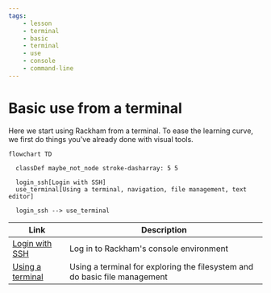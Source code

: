 ```yaml
---
tags:
    - lesson
    - terminal
    - basic
    - terminal
    - use
    - console
    - command-line
---
```


# Basic use from a terminal

Here we start using Rackham from a terminal.
To ease the learning curve,
we first do things you've already done
with visual tools.

```mermaid
flowchart TD

  classDef maybe_not_node stroke-dasharray: 5 5

  login_ssh[Login with SSH]
  use_terminal[Using a terminal, navigation, file management, text editor]

  login_ssh --> use_terminal
```

<!-- Indeed, line lengths beyond 80 characters -->
<!-- markdownlint-disable MD013 -->

| Link                                            | Description                                                                |
| ----------------------------------------------- | -------------------------------------------------------------------------- |
| [Login with SSH](../sessions/login_console.md)  | Log in to Rackham's console environment                                    |
| [Using a terminal](../sessions/use_terminal.md) | Using a terminal for exploring the filesystem and do basic file management |

<!-- markdownlint-enable MD013 -->
